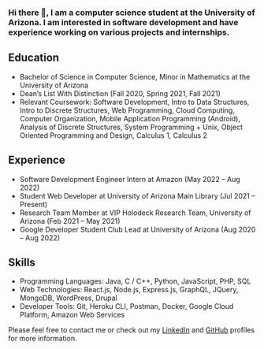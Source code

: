 ### Hi there 👋, I am a computer science student at the University of Arizona. I am interested in software development and have experience working on various projects and internships.

## Education
- Bachelor of Science in Computer Science, Minor in Mathematics at the University of Arizona
- Dean’s List With Distinction (Fall 2020, Spring 2021, Fall 2021)
- Relevant Coursework: Software Development, Intro to Data Structures, Intro to Discrete Structures, Web Programming, Cloud Computing, Computer Organization, Mobile Application Programming (Android), Analysis of Discrete Structures, System Programming + Unix, Object Oriented Programming and Design, Calculus 1, Calculus 2

## Experience
- Software Development Engineer Intern at Amazon (May 2022 – Aug 2022)
- Student Web Developer at University of Arizona Main Library (Jul 2021 – Present)
- Research Team Member at VIP Holodeck Research Team, University of Arizona (Feb 2021 – May 2021)
- Google Developer Student Club Lead at University of Arizona (Aug 2020 – Aug 2022)

## Skills
- Programming Languages: Java, C / C++, Python, JavaScript, PHP, SQL
- Web Technologies: React.js, Node.js, Express.js, GraphQL, JQuery, MongoDB, WordPress, Drupal
- Developer Tools: Git, Heroku CLI, Postman, Docker, Google Cloud Platform, Amazon Web Services

Please feel free to contact me or check out my [LinkedIn](linkedin.com/in/marinmaksutaj/) and [GitHub](github.com/MarinMaksutaj) profiles for more information.

